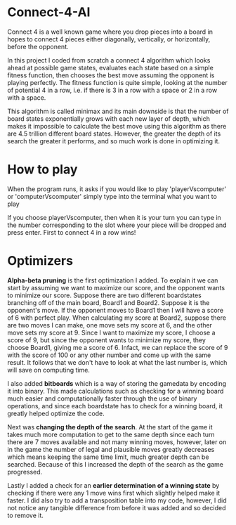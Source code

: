 # Connect-4-AI
Connect 4 is a well known game where you drop pieces into a board in hopes to connect 4 pieces either diagonally, vertically, or horizontally, before the opponent.

In this project I coded from scratch a connect 4 algorithm which looks ahead at possible game states, evaluates each state based on a simple fitness function, then chooses the best move assuming the opponent is playing perfectly. The fitness function is quite simple, looking at the number of potential 4 in a row, i.e. if there is 3 in a row with a space or 2 in a row with a space.

This algorithm is called minimax and its main downside is that the number of board states exponentially grows with each new layer of depth, which makes it impossible to calculate the best move using this algorithm as there are 4.5 trillion different board states. However, the greater the depth of its search the greater it performs, and so much work is done in optimizing it.


# How to play

When the program runs, it asks if you would like to play 'playerVscomputer' or 'computerVscomputer' simply type into the terminal what you want to play

If you choose playerVscomputer, then when it is your turn you can type in the number corresponding to the slot where your piece will be dropped and press enter. First to connect 4 in a row wins!


# Optimizers

**Alpha-beta pruning** is the first optimization I added. To explain it we can start by assuming we want to maximize our score, and the opponent wants to minimize our score. Suppose there are two different boardstates branching off of the main board, Board1 and Board2. Suppose it is the opponent's move. If the opponent moves to Board1 then I will have a score of 6 with perfect play. When calculating my score at Board2, suppose there are two moves I can make, one move sets my score at 6, and the other move sets my score at 9. Since I want to maximize my score, I choose a score of 9, but since the opponent wants to minimize my score, they choose Board1, giving me a score of 6. Infact, we can replace the score of 9 with the score of 100 or any other number and come up with the same result. It follows that we don't have to look at what the last number is, which will save on computing time.

I also added **bitboards** which is a way of storing the gamedata by encoding it into binary. This made calculations such as checking for a winning board much easier and computationally faster through the use of binary operations, and since each boardstate has to check for a winning board, it greatly helped optimize the code.

Next was **changing the depth of the search**. At the start of the game it takes much more computation to get to the same depth since each turn there are 7 moves available and not many winning moves, however, later on in the game the number of legal and plausible moves greatly decreases which means keeping the same time limit, much greater depth can be searched. Because of this I increased the depth of the search as the game progressed.

Lastly I added a check for an **earlier determination of a winning state** by checking if there were any 1 move wins first which slightly helped make it faster. I did also try to add a transposition table into my code, however, I did not notice any tangible difference from before it was added and so decided to remove it.



